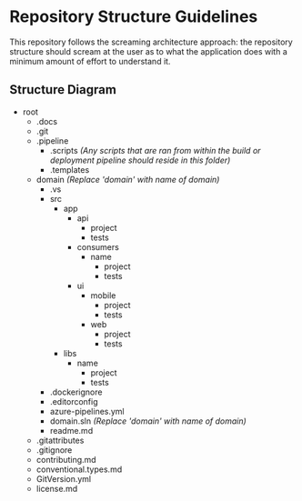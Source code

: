 # Repository Structure Guidelines
This repository follows the screaming architecture approach: the repository structure should scream at the user as to what the application does with a minimum amount of effort to understand it.

## Structure Diagram
- root
  - .docs
  - .git
  - .pipeline
    - .scripts *(Any scripts that are ran from within the build or deployment pipeline should reside in this folder)*
    - .templates
  - domain *(Replace 'domain' with name of domain)*
    - .vs
    - src
      - app
        - api
          - project
          - tests
        - consumers
          - name
            - project
            - tests
        - ui
          - mobile
            - project
            - tests
          - web
            - project
            - tests
      - libs
        - name
          - project
          - tests
    - .dockerignore
    - .editorconfig
    - azure-pipelines.yml
    - domain.sln *(Replace 'domain' with name of domain)*
    - readme.md
  - .gitattributes
  - .gitignore
  - contributing.md
  - conventional.types.md
  - GitVersion.yml
  - license.md